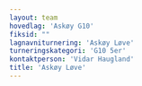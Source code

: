```yaml
---
layout: team
hovedlag: 'Askøy G10'
fiksid: ""
lagnavniturnering: 'Askøy Løve'
turneringskategori: 'G10 5er'
kontaktperson: 'Vidar Haugland'
title: 'Askøy Løve'
---
```

